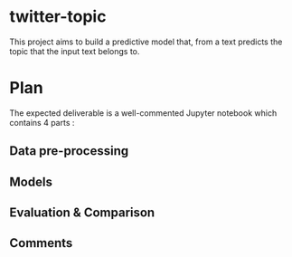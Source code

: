 # twitter-topic

This project aims to build a predictive model that, from a text predicts the topic that the input text belongs to.

# Plan
The expected deliverable is a well-commented Jupyter notebook which contains 4 parts :

## Data pre-processing

## Models 

## Evaluation & Comparison

## Comments
